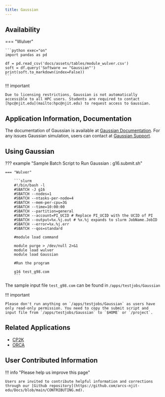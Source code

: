 ```yaml
---
title: Gaussian
---
```



## Availability

=== "Wulver"

    ```python exec="on"
    import pandas as pd
    
    df = pd.read_csv('docs/assets/tables/module_wulver.csv')
    soft = df.query('Software == "Gaussian"')
    print(soft.to_markdown(index=False))
    ```

!!! important 

    Due to licensing restrictions, Gaussian is not automatically accessible to all HPC users. Students are required to contact [hpc@njit.edu](mailto:hpc@njit.edu) to request access to Gaussian.

## Application Information, Documentation
The documentation of Gaussian is available at [Gaussian Documentation](https://gaussian.com/man/). For any issues Gaussian simulation, users can contact at [Gaussian Support]( https://gaussian.com/techsupport/). 

## Using Gaussian
??? example "Sample Batch Script to Run Gaussian : g16.submit.sh"
    
    === "Wulver"

        ```slurm
        #!/bin/bash -l
        #SBATCH -J g16
        #SBATCH --nodes=1
        #SBATCH --ntasks-per-node=4
        #SBATCH --mem-per-cpu=3G
        #SBATCH --time=10:00:00
        #SBATCH --partition=general
        #SBATCH --account=PI_UCID # Replace PI_UCID with the UCID of PI
        #SBATCH --output=%x.%j.out # %x.%j expands to slurm JobName.JobID
        #SBATCH --error=%x.%j.err
        #SBATCH --qos=standard
        
        #module load command

        module purge > /dev/null 2>&1
        module load wulver
        module load Gaussian
        
        #Run the program

        g16 test_g98.com
        ```

The sample input file `test_g98.com` can be found in `/apps/testjobs/Gaussian`

!!! important
    
    Please don't run anything on `/apps/testjobs/Gaussian` as users have only read-only permission. You need to copy the submit script and input file from `/apps/testjobs/Gaussian` to `$HOME` or `/project`.

## Related Applications

* [CP2K](cp2k.md)
* [ORCA](orca.md)

## User Contributed Information

!!! info "Please help us improve this page"

    Users are invited to contribute helpful information and corrections through our [Github repository](https://github.com/arcs-njit-edu/Docs/blob/main/CONTRIBUTING.md).



